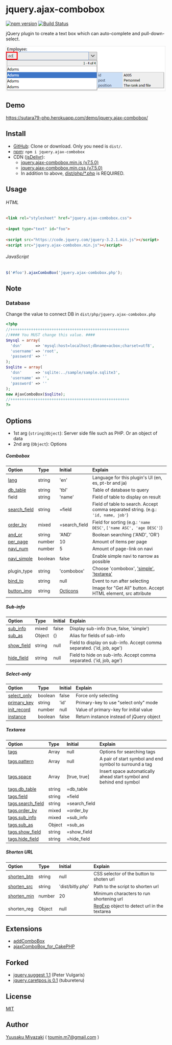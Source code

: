 # jquery.ajax-combobox

[![npm version](https://img.shields.io/npm/v/jquery.ajax-combobox.svg)](https://www.npmjs.com/package/jquery.ajax-combobox)
[![Build Status](https://travis-ci.org/sutara79/jquery.ajax-combobox.svg?branch=master)](https://travis-ci.org/sutara79/jquery.ajax-combobox)

jQuery plugin to create a text box which can auto-complete and pull-down-select.

![image](sample/img/readme.png)

## Demo
https://sutara79-php.herokuapp.com/demo/jquery.ajax-combobox/


## Install
- [GitHub](https://github.com/sutara79/jquery.ajax-combobox): Clone or download. Only you need is `dist/`.
- [npm](https://www.npmjs.com/package/jquery.ajax-combobox): `npm i jquery.ajax-combobox`
- CDN ([jsDelivr](https://www.jsdelivr.com/)):
    - [jquery.ajax-combobox.min.js (v7.5.0)](https://cdn.jsdelivr.net/npm/jquery.ajax-combobox@7.5.0/dist/js/jquery.ajax-combobox.min.js)
    - [jquery.ajax-combobox.min.css (v7.5.0)](https://cdn.jsdelivr.net/npm/jquery.ajax-combobox@7.5.0/dist/css/jquery.ajax-combobox.min.css)
    - In addition to above, [dist/php/\*.php](https://github.com/sutara79/jquery.ajax-combobox/tree/master/dist/php) is REQUIRED.


## Usage
###### HTML
``` html
<link rel="stylesheet" href="jquery.ajax-combobox.css">

<input type="text" id="foo">

<script src="https://code.jquery.com/jquery-3.2.1.min.js"></script>
<script src="jquery.ajax-combobox.min.js"></script>
```

###### JavaScript
``` javascript
$('#foo').ajaxComboBox('jquery.ajax-combobox.php');
```

## Note
### Database
Change the value to connect DB in `dist/php/jquery.ajax-combobox.php`

``` php
<?php
//++++++++++++++++++++++++++++++++++++++++++++++++++++
//#### You MUST change this value. ####
$mysql = array(
  'dsn'      => 'mysql:host=localhost;dbname=acbox;charset=utf8',
  'username' => 'root',
  'password' => ''
);
$sqlite = array(
  'dsn'      => 'sqlite:../sample/sample.sqlite3',
  'username' => '',
  'password' => ''
);
new AjaxComboBox($sqlite);
//++++++++++++++++++++++++++++++++++++++++++++++++++++
?>
```

## Options
- 1st arg (`string|Object`): Server side file such as PHP. Or an object of data
- 2nd arg (`Object`): Options

##### Combobox
|Option|Type|Initial|Explain|
|:--|:--|:--|:--|
|[lang](https://sutara79-php.herokuapp.com/demo/jquery.ajax-combobox/sample/basic.html#sample01_07)|string|'en'|Language for this plugin's UI (en, es, pt-br and ja)|
|[db_table](https://sutara79-php.herokuapp.com/demo/jquery.ajax-combobox/sample/basic.html#sample01_01)|string|'tbl'|Table of database to query|
|field|string|'name'|Field of table to display on result|
|[search_field](https://sutara79-php.herokuapp.com/demo/jquery.ajax-combobox/sample/basic.html#sample01_04)|string|=field|Field of table to search. Accept comma separated string. (e.g.: `'id, name, job'`)|
|[order_by](https://sutara79-php.herokuapp.com/demo/jquery.ajax-combobox/sample/basic.html#sample01_06)|mixed|=search_field|Field for sorting (e.g.: `'name DESC'`, `['name ASC', 'age DESC']`)|
|[and_or](https://sutara79-php.herokuapp.com/demo/jquery.ajax-combobox/sample/basic.html#sample01_05)|string|'AND'|Boolean searching ('AND', 'OR')|
|[per_page](https://sutara79-php.herokuapp.com/demo/jquery.ajax-combobox/sample/basic.html#sample01_02)|number|10|Amount of items per page|
|[navi_num](https://sutara79-php.herokuapp.com/demo/jquery.ajax-combobox/sample/basic.html#sample01_02)|number|5|Amount of page-link on navi|
|[navi_simple](https://sutara79-php.herokuapp.com/demo/jquery.ajax-combobox/sample/basic.html#sample01_03)|boolean|false|Enable simple navi to narrow as possible|
|plugin_type|string|'combobox'|Choose 'combobox', ['simple'](https://sutara79-php.herokuapp.com/demo/jquery.ajax-combobox/sample/others.html#sample07_01), ['textarea'](https://sutara79-php.herokuapp.com/demo/jquery.ajax-combobox/sample/text-area.html#sample08_01)|
|[bind_to](https://sutara79-php.herokuapp.com/demo/jquery.ajax-combobox/sample/others.html#sample06_01)|string|null|Event to run after selecting|
|[button_img](https://sutara79-php.herokuapp.com/demo/jquery.ajax-combobox/sample/others.html#button-image)|string|[Octicons](https://octicons.github.com/icon/chevron-down/)|Image for "Get All" button. Accept HTML element, src attribute|

##### Sub-info
|Option|Type|Initial|Explain|
|:--|:--|:--|:--|
|[sub_info](https://sutara79-php.herokuapp.com/demo/jquery.ajax-combobox/sample/sub-info.html#sample02_01)|mixed|false|Display sub-info (true, false, 'simple')|
|[sub_as](https://sutara79-php.herokuapp.com/demo/jquery.ajax-combobox/sample/sub-info.html#sample02_02)|Object|{}|Alias for fields of sub-info|
|[show_field](https://sutara79-php.herokuapp.com/demo/jquery.ajax-combobox/sample/sub-info.html#sample02_03)|string|null|Field to display on sub-info. Accept comma separated. ('id, job, age')|
|[hide_field](https://sutara79-php.herokuapp.com/demo/jquery.ajax-combobox/sample/sub-info.html#sample02_04)|string|null|Field to hide on sub-info. Accept comma separated. ('id, job, age')|

##### Select-only
|Option|Type|Initial|Explain|
|:--|:--|:--|:--|
|[select_only](https://sutara79-php.herokuapp.com/demo/jquery.ajax-combobox/sample/others.html#sample03_01)|boolean|false|Force only selecting|
|[primary_key](https://sutara79-php.herokuapp.com/demo/jquery.ajax-combobox/sample/others.html#sample03_02)|string|'id'|Primary-key to use "select only" mode|
|[init_record](https://sutara79-php.herokuapp.com/demo/jquery.ajax-combobox/sample/others.html#sample04_01)|number|null|Value of primary-key for initial value|
|[instance](https://sutara79-php.herokuapp.com/demo/jquery.ajax-combobox/sample/others.html#sample07_02)|boolean|false|Return instance instead of jQuery object|

##### Textarea
|Option|Type|Initial|Explain|
|:--|:--|:--|:--|
|[tags](https://sutara79-php.herokuapp.com/demo/jquery.ajax-combobox/sample/text-area.html#sample08_01)|Array|null|Options for searching tags|
|[tags.pattern](https://sutara79-php.herokuapp.com/demo/jquery.ajax-combobox/sample/text-area.html#sample08_01)|Array|null|A pair of start symbol and end symbol to surround a tag|
|[tags.space](https://sutara79-php.herokuapp.com/demo/jquery.ajax-combobox/sample/text-area.html#sample08_02)|Array|[true, true]|Insert space automatically ahead start symbol and behind end symbol|
|[tags.db_table](https://sutara79-php.herokuapp.com/demo/jquery.ajax-combobox/sample/text-area.html#sample08_05)|string|=db_table||
|[tags.field](https://sutara79-php.herokuapp.com/demo/jquery.ajax-combobox/sample/text-area.html#sample08_05)|string|=field||
|[tags.search_field](https://sutara79-php.herokuapp.com/demo/jquery.ajax-combobox/sample/text-area.html#sample08_05)|string|=search_field||
|[tags.order_by](https://sutara79-php.herokuapp.com/demo/jquery.ajax-combobox/sample/text-area.html#sample08_05)|mixed|=order_by||
|[tags.sub_info](https://sutara79-php.herokuapp.com/demo/jquery.ajax-combobox/sample/text-area.html#sample08_05)|mixed|=sub_info||
|[tags.sub_as](https://sutara79-php.herokuapp.com/demo/jquery.ajax-combobox/sample/text-area.html#sample08_05)|Object|=sub_as||
|[tags.show_field](https://sutara79-php.herokuapp.com/demo/jquery.ajax-combobox/sample/text-area.html#sample08_05)|string|=show_field||
|[tags.hide_field](https://sutara79-php.herokuapp.com/demo/jquery.ajax-combobox/sample/text-area.html#sample08_05)|string|=hide_field||

##### Shorten URL
|Option|Type|Initial|Explain|
|:--|:--|:--|:--|
|[shorten_btn](https://sutara79-php.herokuapp.com/demo/jquery.ajax-combobox/sample/text-area.html#sample08_06)|string|null|CSS selector of the button to shoten url|
|[shorten_src](https://sutara79-php.herokuapp.com/demo/jquery.ajax-combobox/sample/text-area.html#sample08_06)|string|'dist/bitly.php'|Path to the script to shorten url|
|[shorten_min](https://sutara79-php.herokuapp.com/demo/jquery.ajax-combobox/sample/text-area.html#sample08_06)|number|20|Minimum characters to run shortening url|
|shorten_reg|Object|null|[RegExp](https://developer.mozilla.org/en-US/docs/Web/JavaScript/Reference/Global_Objects/RegExp) object to detect url in the textarea|


## Extensions
- [addComboBox](http://www.usamimi.info/~sutara/sample/addComboBox/)
- [ajaxComboBox_for_CakePHP](https://github.com/sutara79/ajaxComboBox_for_CakePHP)


## Forked
- [jquery.suggest 1.1](http://www.vulgarisoverip.com/2007/08/06/jquerysuggest-11/) (Peter Vulgaris)
- [jquery.caretpos.js 0.1](http://d.hatena.ne.jp/tubureteru/20110101/) (tubureteru)


## License
[MIT](http://www.opensource.org/licenses/mit-license.php)


## Author
[Yuusaku Miyazaki](http://d.hatena.ne.jp/sutara_lumpur/20090124/1232781879)
( <toumin.m7@gmail.com> )
